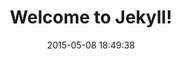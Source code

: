 ---
layout: post
title:  "Welcome to Jekyll!"
date:   2015-05-08 18:49:38
categories: jekyll update
image_url: https://unsplash.com/photos/xrVDYZRGdw4
---